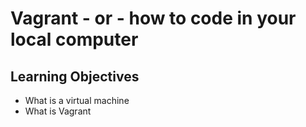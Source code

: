# Vagrant - or - how to code in your local computer
## Learning Objectives

* What is a virtual machine
* What is Vagrant
